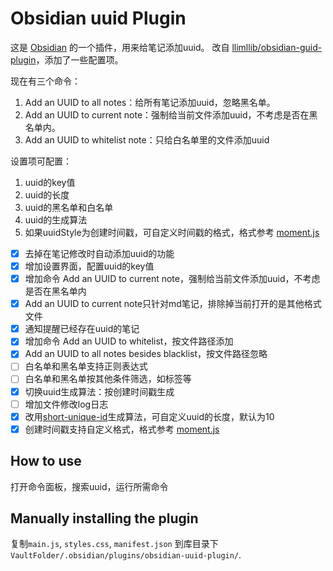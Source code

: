 # Obsidian uuid Plugin

这是 [Obsidian](https://obsidian.md) 的一个插件，用来给笔记添加uuid。
改自 [llimllib/obsidian-guid-plugin](https://github.com/llimllib/obsidian-guid-plugin)，添加了一些配置项。

现在有三个命令：
1. Add an UUID to all notes：给所有笔记添加uuid，忽略黑名单。
2. Add an UUID to current note：强制给当前文件添加uuid，不考虑是否在黑名单内。
3. Add an UUID to whitelist note：只给白名单里的文件添加uuid

设置项可配置：
1. uuid的key值
2. uuid的长度
3. uuid的黑名单和白名单
3. uuid的生成算法
4. 如果uuidStyle为创建时间戳，可自定义时间戳的格式，格式参考 [moment.js](https://momentjs.com/docs/#/displaying/format/)

- [x] 去掉在笔记修改时自动添加uuid的功能
- [x] 增加设置界面，配置uuid的key值
- [x] 增加命令 Add an UUID to current note，强制给当前文件添加uuid，不考虑是否在黑名单内
- [x] Add an UUID to current note只针对md笔记，排除掉当前打开的是其他格式文件
- [x] 通知提醒已经存在uuid的笔记
- [x] 增加命令 Add an UUID to whitelist，按文件路径添加
- [x] Add an UUID to all notes besides blacklist，按文件路径忽略
- [ ] 白名单和黑名单支持正则表达式
- [ ] 白名单和黑名单按其他条件筛选，如标签等
- [x] 切换uuid生成算法：按创建时间戳生成
- [ ] 增加文件修改log日志
- [x] 改用[short-unique-id](https://www.npmjs.com/package/short-unique-id)生成算法，可自定义uuid的长度，默认为10
- [x] 创建时间戳支持自定义格式，格式参考 [moment.js](https://momentjs.com/docs/#/displaying/format/)
## How to use

打开命令面板，搜索uuid，运行所需命令

## Manually installing the plugin

复制`main.js`, `styles.css`, `manifest.json` 到库目录下 `VaultFolder/.obsidian/plugins/obsidian-uuid-plugin/`.
